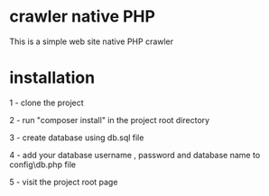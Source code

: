 # crawler native PHP
This is a simple web site native PHP crawler

# installation

1 - clone the project

2 - run "composer install" in the project root directory

3 - create database using db.sql file

4 - add your database username , password and database name to config\db.php file

5 - visit the project root page
